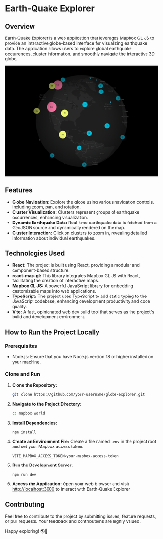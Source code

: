 # Earth-Quake Explorer
## Overview

Earth-Quake Explorer is a web application that leverages Mapbox GL JS to provide an interactive globe-based interface for visualizing earthquake data. The application allows users to explore global earthquake occurrences, cluster information, and smoothly navigate the interactive 3D globe.

![Local Image](/public/globe-picture.png)

## Features

- **Globe Navigation:** Explore the globe using various navigation controls, including zoom, pan, and rotation.
- **Cluster Visualization:** Clusters represent groups of earthquake occurrences, enhancing visualization.
- **Dynamic Earthquake Data:** Real-time earthquake data is fetched from a GeoJSON source and dynamically rendered on the map.
- **Cluster Interaction:** Click on clusters to zoom in, revealing detailed information about individual earthquakes.

## Technologies Used

- **React:** The project is built using React, providing a modular and component-based structure.
- **react-map-gl:** This library integrates Mapbox GL JS with React, facilitating the creation of interactive maps.
- **Mapbox GL JS:** A powerful JavaScript library for embedding customizable maps into web applications.
- **TypeScript:** The project uses TypeScript to add static typing to the JavaScript codebase, enhancing development productivity and code quality.
- **Vite:** A fast, opinionated web dev build tool that serves as the project's build and development environment.

## How to Run the Project Locally

### Prerequisites

- Node.js: Ensure that you have Node.js version 18 or higher installed on your machine.

### Clone and Run

1. **Clone the Repository:**
   ```bash
   git clone https://github.com/your-username/globe-explorer.git
   ```

2. **Navigate to the Project Directory:**
   ```bash
   cd mapbox-world
   ```

3. **Install Dependencies:**
   ```bash
   npm install
   ```

4. **Create an Environment File:**
   Create a file named `.env` in the project root and set your Mapbox access token:
   ```env
   VITE_MAPBOX_ACCESS_TOKEN=your-mapbox-access-token
   ```

5. **Run the Development Server:**
   ```bash
   npm run dev
   ```

6. **Access the Application:**
   Open your web browser and visit [http://localhost:3000](http://localhost:3000) to interact with Earth-Quake Explorer.

## Contributing

Feel free to contribute to the project by submitting issues, feature requests, or pull requests. Your feedback and contributions are highly valued.

Happy exploring! 🌎🚀